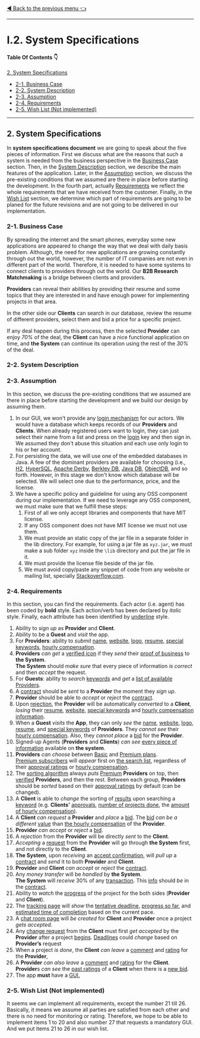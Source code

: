 [:arrow_backward: Back to the previous menu :point_left:](./README.md)
<hr/>

# I.2. System Specifications

#### Table Of Contents :point_down:

[2. System Specifications](#2-system-specifications)
   - [2-1. Business Case](#2-1-business-case)
   - [2-2. System Description](#2-2-system-description)
   - [2-3. Assumption](#2-3-assumption)
   - [2-4. Requirements](#2-4-requirements)
   - [2-5. Wish List (Not implemented)](#2-5-wish-list-not-implemented)

<hr/>

## 2. System Specifications

In **system specifications document** we are going to speak about the five pieces of information. First we discuss what are the reasons that such a system is needed from the business perspective in the [Business Case](#2-1-business-case) section. Then, in the [System Description](#2-2-system-description) section, we describe the main features of the application. Later, in the [Assumption](#2-3-assumption) section, we discuss the pre-existing conditions that we assumed are there in place before starting the development. In the fourth part, actually [Requirements](#2-4-requirements) we reflect the whole requirements that we have received from the customer. Finally, in the [Wish List](#2-5-wish-list-not-implemented) section, we determine which part of requirements are going to be planed for the future revisions and are not going to be delivered in our implementation. 

### 2-1. Business Case

By spreading the internet and the smart phones, everyday some new  applications are appeared to change the way that we deal with daily basis problem. Although, the need for new applications are growing constantly through out the world, however, the number of IT companies are not even in different part of the world. Therefore, it is needed to have some systems to connect clients to providers through out the world. Our **B2B Research Matchmaking** is a bridge between clients and providers. 

**Providers** can reveal their abilities by providing their resume and some topics that they are interested in and have enough power for implementing projects in that area. 

In the other side our **Clients** can search in our database, review the resume of different providers, select them and bid a price for a specific project. 

If any deal happen during this process, then the selected **Provider** can enjoy *70%* of the deal, the **Client** can have a nice functional application on time, and **the System** can continue its operation using the rest of the *30%* of the deal.  

### 2-2. System Description

### 2-3. Assumption

In this section, we discuss the pre-existing conditions that we assumed are there in place before starting the development and we build our design by assuming them.

1. In our GUI, we won't provide any <ins>login mechanism</ins> for our actors. We would have a database which keeps records of our **Providers** and **Clients**. When already registered users want to login, they can just select their name from a list and press on the <ins>login</ins> key and then sign in. We assumed they don't abuse this situation and each use only login to his or her account.  
2. For persisting the data, we will use one of the embedded databases in Java. A few of the dominant providers are available for choosing (i.e., [H2](http://www.h2database.com/html/main.html), [HyperSQL](http://hsqldb.org/), [Apache Derby](http://db.apache.org/derby/), [Berkley DB](https://www.oracle.com/database/technologies/related/berkeleydb.html), [Java DB](https://www.oracle.com/technetwork/java/javadb/overview/index.html), [ObjectDB](http://www.objectdb.com/), and so forth. However, in this stage we don't know which database will be selected. We will select one due to the performance, price, and the license. 
3. We have a specific policy and guideline for using any OSS component during our implementation. If we need to leverage any OSS component, we must make sure that we fulfill these steps:
   1. First of all we only accept libraries and components that have MIT license.
   2. If any OSS component does not have MIT license we must not use them. 
   3. We must provide an static copy of the jar file in a separate folder in the lib directory. For example, for using a jar file as `xyz.jar`, we must make a sub folder `xyz` inside the `\lib` directory and put the jar file in it.  
   4. We must provide the license file beside of the jar file. 
   5. We must avoid copy/paste any snippet of code from any website or mailing list, specially [Stackoverflow.com](https://stackoverflow.com/).


### 2-4. Requirements

In this section, you can find the requirements. Each actor (i.e. agent) has been coded by **bold** style. Each action/verb has been declared by *italic* style. Finally, each attribute has been identified by <ins>underline</ins> style.

1. Ability to *sign up* as **Provider** and **Client**.
2. Ability to be a **Guest** and *visit* the app.
3. For **Providers**: ability to *submit* <ins>name</ins>, <ins>website</ins>, <ins>logo</ins>, <ins>resume</ins>, <ins>special keywords</ins>, <ins>hourly compensation</ins>.
4. **Providers** *can get* a <ins>verified icon</ins> if they *send* their <ins>proof of business</ins> to **the System**. <br/>**The System** should *make sure* that every piece of information *is correct* and then *accept* the request.
5. For **Guests**: ability to *search* <ins>keywords</ins> and *get* a <ins>list of available Providers</ins>.
6. A <ins>contract</ins> should be *sent* to a **Provider** the moment they *sign up*. 
7. **Provider** should be able to *accept* or *reject* the <ins>contract</ins>.
8. Upon <ins>rejection</ins>, the **Provider** will be automatically *converted* to a **Client**, *losing* their <ins>resume</ins>, <ins>website</ins>, <ins>special keywords</ins> and <ins>hourly compensation information</ins>.
9.  When a **Guest** *visits* the **App**, they can only *see* the <ins>name</ins>, <ins>website</ins>, <ins>logo</ins>, <ins>resume</ins>, and <ins>special keywords</ins> of **Providers**. They *cannot see* their <ins>hourly compensation</ins>. Also, they *cannot place* a <ins>bid</ins> for the **Provider**.
10. Signed-up Agents (**Providers** and **Clients**) *can see* <ins>every piece of information</ins> available on **the system**.
11. **Providers** *can choose* between <ins>Basic</ins> and <ins>Premium plans</ins>. <br/><ins>Premium subscribers</ins> will *appear* first on <ins>the search list</ins>, regardless of their <ins>approval ratings</ins> or <ins>hourly compensation</ins>.
12. The <ins>sorting algorithm</ins> always *puts* <ins>Premium</ins> **Providers** on top, then <ins>verified</ins> **Providers**, and then the rest. Between each group, **Providers** should be *sorted* based on their <ins>approval ratings</ins> by default (can be changed).
13. A **Client** is able to *change* the sorting of <ins>results</ins> upon searching a <ins>keyword</ins> (e.g. **Clients’** <ins>approvals</ins>, <ins>number of projects done</ins>, the <ins>amount of hourly compensation</ins>).
14. A **Client** *can request* a **Provider** and *place* a <ins>bid</ins>. The <ins>bid</ins> *can be a different* <ins>value</ins> than <ins>the hourly compensation</ins> of the **Provider**.
15. **Provider** *can accept* or *reject* a <ins>bid</ins>.
16. A *rejection* from the **Provider** will be directly *sent* to the **Client**.
17. *Accepting* a <ins>request</ins> from the **Provider** will go through **the System** first, and not directly to the **Client**.
18. **The System**, upon *receiving* an <ins>accept confirmation</ins>, will *pull up* a <ins>contract</ins> and *send* it to both **Provider** and **Client**.
19. **Provider** and **Client** *can accept* or *reject* the <ins>contract</ins>.
20. Any *money transfer* will be *handled* by **the System**. <br/> **The System** will *receive* 30% of any <ins>transaction</ins>. This <ins>info</ins> should *be* in the <ins>contract</ins>.
21. Ability to *watch* the <ins>progress</ins> of the project for the both sides (**Provider** and **Client**).
22. The <ins>tracking page</ins> will *show* the <ins>tentative deadline</ins>, <ins>progress so far</ins>, and <ins>estimated time of completion</ins> based on the current pace.
23. A <ins>chat room page</ins> will *be created* for **Client** and **Provider** once a project *gets accepted*.
24. Any <ins>change request</ins> from the **Client** must first *get accepted* by the **Provider** after a project <ins>begins</ins>. <ins>Deadlines</ins> could *change* based on **Provider’s** request
25. When a project *is done*, the **Client** *can leave* a <ins>comment</ins> and <ins>rating</ins> for the **Provider**,
26. A **Provider** *can also leave* a <ins>comment</ins> and <ins>rating</ins> for the **Client**. **Provider**s *can see* the <ins>past ratings</ins> of a **Client** when there is a <ins>new bid</ins>.
27. The app **must** have a <ins>GUI<ins>.

### 2-5. Wish List (Not implemented)
It seems we can implement all requirements, except the number 21 till 26. Basically, it means we assume all parties are satisfied from each other and there is no need for monitoring or rating. Therefore, we hope to be able to implement items 1 to 20 and also number 27 that requests a mandatory GUI. And we put items 21 to 26 in our wish list. 